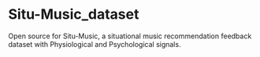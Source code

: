 # Situ-Music_dataset
Open source for Situ-Music,  a situational music recommendation feedback dataset with Physiological and Psychological signals.
